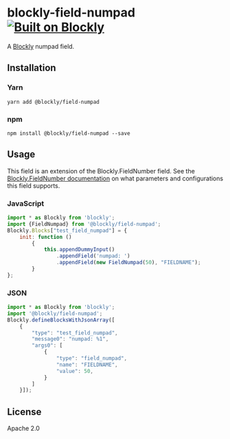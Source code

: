 # blockly-field-numpad [![Built on Blockly](https://tinyurl.com/built-on-blockly)](https://github.com/google/blockly)

A [Blockly](https://www.npmjs.com/package/blockly) numpad field.

## Installation

### Yarn
```
yarn add @blockly/field-numpad
```

### npm
```
npm install @blockly/field-numpad --save
```

## Usage
This field is an extension of the Blockly.FieldNumber field. See the [Blockly.FieldNumber documentation](https://developers.google.com/blockly/guides/create-custom-blocks/fields/built-in-fields/number#creation) on what parameters and configurations this field supports.

### JavaScript
```js
import * as Blockly from 'blockly';
import {FieldNumpad} from '@blockly/field-numpad';
Blockly.Blocks["test_field_numpad"] = {
    init: function () 
        {
            this.appendDummyInput()
                .appendField('numpad: ')
                .appendField(new FieldNumpad(50), "FIELDNAME");
        }
};
```
### JSON

```js
import * as Blockly from 'blockly';
import '@blockly/field-numpad';
Blockly.defineBlocksWithJsonArray([
    {
        "type": "test_field_numpad",
        "message0": "numpad: %1",
        "args0": [
            {
                "type": "field_numpad",
                "name": "FIELDNAME",
                "value": 50,
            }
        ]
    }]);
```

## License

Apache 2.0

